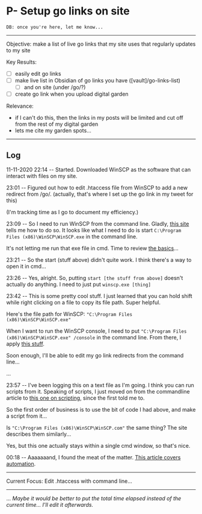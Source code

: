 # P- Setup go links on site
`DB: once you're here, let me know...`

---
Objective: make a list of live go links that my site uses that regularly updates to my site

Key Results:
- [ ] easily edit go links
- [ ] make live list in Obsidian of go links you have ([vault]/go-links-list)
	- [ ] and on site (under /go/?)
- [ ] create go link when you upload digital garden

Relevance:
- if I can't do this, then the links in my posts will be limited and cut off from the rest of my digital garden
- lets me cite my garden spots...

---
## Log
11-11-2020
22:14 -- Started.
Downloaded WinSCP as the software that can interact with files on my site.

23:01 -- Figured out how to edit .htaccess file from WinSCP to add a new redirect from /go/. (actually, that's where I set up the go link in my tweet for this)

(I'm tracking time as I go to document my efficiency.)

23:09 -- So I need to run WinSCP from the command line. Gladly, [this site](https://winscp.net/eng/docs/commandline) tells me how to do so.
It looks like what I need to do is start `C:\Program Files (x86)\WinSCP\WinSCP.exe` in the command line.

It's not letting me run that exe file in cmd. Time to review [the basics](https://www.digitalcitizen.life/command-prompt-how-use-basic-commands/)...

23:21 -- So the start (stuff above) didn't quite work. I think there's a way to open it in cmd...

23:26 -- Yes, alright. So, putting `start [the stuff from above]` doesn't actually do anything. I need to just put `winscp.exe [thing]`

23:42 -- This is some pretty cool stuff. I just learned that you can hold shift while right clicking on a file to copy its file path. Super helpful.

Here's the file path for WinSCP: `"C:\Program Files (x86)\WinSCP\WinSCP.exe"`

When I want to run the WinSCP console, I need to put `"C:\Program Files (x86)\WinSCP\WinSCP.exe" /console` in the command line. From there, I apply [this stuff](https://winscp.net/eng/docs/commandline).


Soon enough, I'll be able to edit my go link redirects from the command line...

...

23:57 -- I've been logging this on a text file as I'm going. I think you can run scripts from it. Speaking of scripts, I just moved on from the commandline article to [this one on scripting](https://winscp.net/eng/docs/scripting), since the first told me to.

So the first order of business is to use the bit of code I had above, and make a script from it...

Is `"C:\Program Files (x86)\WinSCP\WinSCP.com"` the same thing? The site describes them similarly...

Yes, but this one actually stays within a single cmd window, so that's nice.

00:18 -- Aaaaaaand, I found the meat of the matter. [This article covers automation](https://winscp.net/eng/docs/guide_automation).



---
Current Focus: Edit .htaccess with command line...

---
...
*Maybe it would be better to put the total time elapsed instead of the current time... I'll edit it afterwards.*